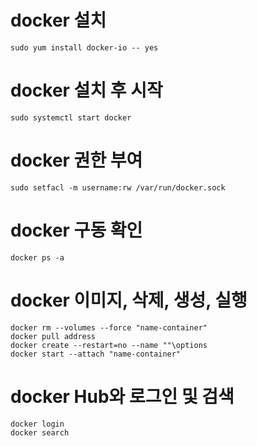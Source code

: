 # docker 설치

```
sudo yum install docker-io -- yes
```

# docker 설치 후 시작

```
sudo systemctl start docker
```

# docker 권한 부여

```
sudo setfacl -m username:rw /var/run/docker.sock
```

# docker 구동 확인

```
docker ps -a
```

# docker 이미지, 삭제, 생성, 실행

```
docker rm --volumes --force "name-container"
docker pull address
docker create --restart=no --name ""\options
docker start --attach "name-container"
```

# docker Hub와 로그인 및 검색

```
docker login
docker search
```
